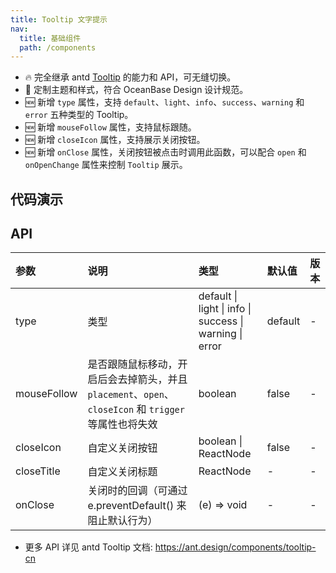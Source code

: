 ```yaml
---
title: Tooltip 文字提示
nav:
  title: 基础组件
  path: /components
---
```


- 🔥 完全继承 antd [Tooltip](https://ant.design/components/tooltip-cn) 的能力和 API，可无缝切换。
- 💄 定制主题和样式，符合 OceanBase Design 设计规范。
- 🆕 新增 `type` 属性，支持 `default`、`light`、`info`、`success`、`warning` 和 `error` 五种类型的 Tooltip。
- 🆕 新增 `mouseFollow` 属性，支持鼠标跟随。
- 🆕 新增 `closeIcon` 属性，支持展示关闭按钮。
- 🆕 新增 `onClose` 属性，关闭按钮被点击时调用此函数，可以配合 `open` 和 `onOpenChange` 属性来控制 `Tooltip` 展示。

## 代码演示

<code src="./demo/basic.tsx" title="基本"></code>

<code src="./demo/close-icon.tsx" title="关闭按钮" description="Tooltip 可以通过设置 closeIcon 变为可关闭 Tooltip, 并支持自定义关闭按钮，设置为 true 时将使用默认关闭按钮。可关闭 Tooltip 具有 onClose 事件"></code>

<code src="./demo/type.tsx" title="Tooltip 类型" description="Tooltip 有五种类型：default、light、info、success、warning 和 error，以满足不同场景的提示需求。"></code>

<code src="./demo/mouse-follow.tsx" title="鼠标跟随" description="设置 `mouseFollow: true` 可开启鼠标跟随，此时会去掉箭头，并且 `placement`、`open` 和 `trigger` 等属性也将失效。"></code>

## API

| 参数 | 说明 | 类型 | 默认值 | 版本 |
| :-- | :-- | :-- | :-- | :-- |
| type | 类型 | default \| light \| info \| success \| warning \| error | default | - |
| mouseFollow | 是否跟随鼠标移动，开启后会去掉箭头，并且 `placement`、`open`、`closeIcon` 和 `trigger` 等属性也将失效 | boolean | false | - |
| closeIcon | 自定义关闭按钮 | boolean \| ReactNode | false | - |
| closeTitle | 自定义关闭标题 | ReactNode | - | - |
| onClose | 关闭时的回调（可通过 e.preventDefault() 来阻止默认行为） | (e) => void | - | - |

- 更多 API 详见 antd Tooltip 文档: https://ant.design/components/tooltip-cn
